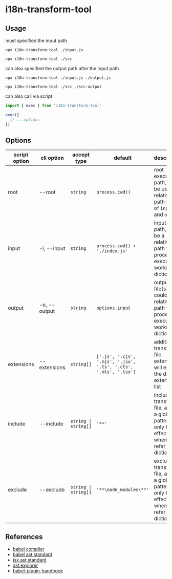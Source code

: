 # i18n-transform-tool

## Usage

must specified the input path

```shell
npx i18n-transform-tool ./input.js

npx i18n-transform-tool ./src
```

can also specified the output path after the input path

```shell
npx i18n-transform-tool ./input.js ./output.js

npx i18n-transform-tool ./src ./src-output
```

can also call via script

```js
import { exec } from 'i18n-transform-tool'

exec({
  // ...options
})
```

## Options

| script option | cli option | accept type | default | description |
| --- | --- | --- | --- | --- |
| root | --root | `string` | `process.cwd()` | root execution path, will be used as relative path base of `input` and `output` |
| input | -i, --input | `string` | `process.cwd() + './index.js'` | input file(s) path, could be a relative path to process execution working dictionary |
| output | -o, --output | `string` | `options.input` | output file(s) path, could be a relative path to process execution working dictionary |
| extensions | --extensions | `string[]` | `['.js', '.cjs', '.mjs', '.jsx', '.ts', '.cts', '.mts', '.tsx']` | additionally transform file extensions, will extend the default extensions list |
| include | --include | `string \| string[]` | `'**'` | included transform file, accept a glob pattern, only take effect when `input` refer to a dictionary |
| exclude | --exclude | `string \| string[]` | `'**\node_modules\**'` | excluded transform file, accept a glob pattern, only take effect when `input` refer to a dictionary |

## References

- [babel compiler](https://babeljs.io/)
- [babel ast standard](https://github.com/babel/babel/blob/main/packages/babel-parser/ast/spec.md)
- [jsx ast standard](https://github.com/facebook/jsx/blob/main/AST.md)
- [ast explorer](https://astexplorer.net/)
- [babel-plugin-handbook](https://github.com/acdlite/babel-plugin-handbook/blob/master/translations/zh-Hans/README.md)
